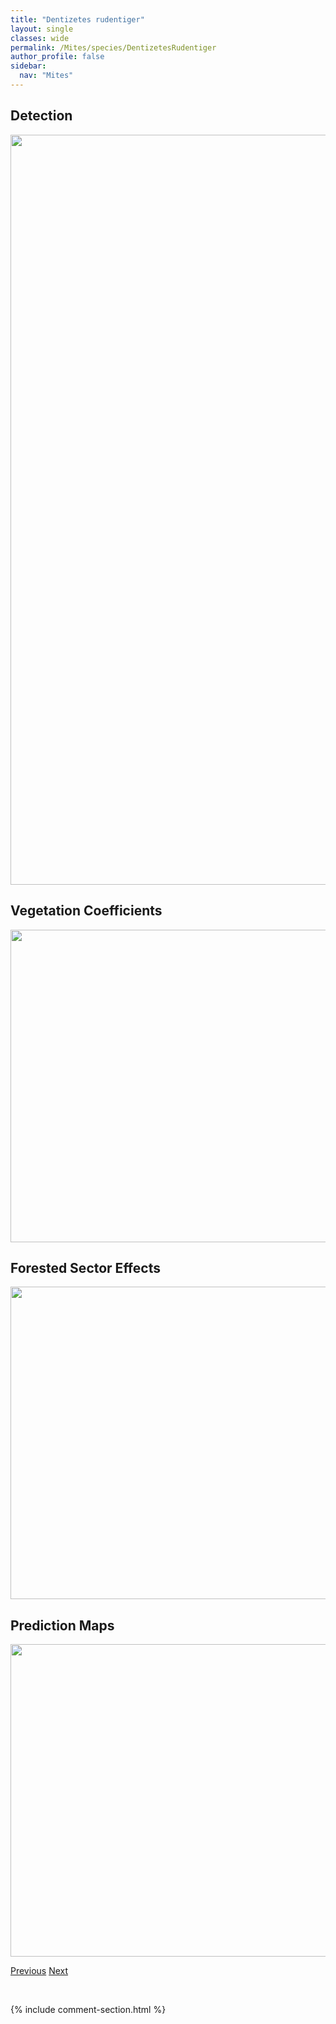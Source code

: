 ```yaml
---
title: "Dentizetes rudentiger"
layout: single
classes: wide
permalink: /Mites/species/DentizetesRudentiger
author_profile: false
sidebar:
  nav: "Mites"
---
```


<h2>Detection</h2>

<a href="https://drive.google.com/uc?export=view&id=1Xb5kdfBX58B70Z5ndPXgPvOKFSpJwbek">
<img src="https://drive.google.com/uc?export=view&id=1Xb5kdfBX58B70Z5ndPXgPvOKFSpJwbek" height = "1200" width = "800">
</a>


<h2>Vegetation Coefficients</h2>

<a href="https://drive.google.com/uc?export=view&id=1Zl_rJI5HF86Tye1PcZWI5F1pSQQiNBxU">
<img src="https://drive.google.com/uc?export=view&id=1Zl_rJI5HF86Tye1PcZWI5F1pSQQiNBxU" height = "500" width = "1000">
</a>


<h2>Forested Sector Effects</h2>

<a href="https://drive.google.com/uc?export=view&id=1cLpmfbZStIWV1IdVGQ7PKxUOReEVtbEx">
<img src="https://drive.google.com/uc?export=view&id=1cLpmfbZStIWV1IdVGQ7PKxUOReEVtbEx" height = "500" width = "1000">
</a>


<h2>Prediction Maps</h2>

<a href="https://drive.google.com/uc?export=view&id=1epkdHe8WdXqpvIBhQeHTY7KpA-_lNZHX">
<img src="https://drive.google.com/uc?export=view&id=1epkdHe8WdXqpvIBhQeHTY7KpA-_lNZHX" height = "500" width = "1000">
</a>


<a href="/DevelopmentWebsite/Mites/species/DentizetesLedensis" class="pagination--pager" title="Dentizetes ledensis">Previous</a> <a href="/DevelopmentWebsite/Mites/species/DentizetesSp1LML" class="pagination--pager" title="Dentizetes sp. 1 LML">Next</a>

<p>&nbsp;</p>

{% include comment-section.html %}
